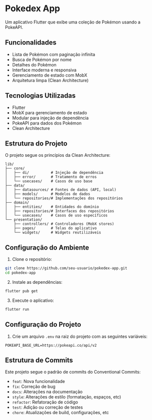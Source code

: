 # Pokedex App

Um aplicativo Flutter que exibe uma coleção de Pokémon usando a PokeAPI.

## Funcionalidades

- Lista de Pokémon com paginação infinita
- Busca de Pokémon por nome
- Detalhes do Pokémon
- Interface moderna e responsiva
- Gerenciamento de estado com MobX
- Arquitetura limpa (Clean Architecture)

## Tecnologias Utilizadas

- Flutter
- MobX para gerenciamento de estado
- Modular para injeção de dependência
- PokeAPI para dados dos Pokémon
- Clean Architecture

## Estrutura do Projeto

O projeto segue os princípios da Clean Architecture:

```
lib/
├── core/
│   ├── di/          # Injeção de dependência
│   ├── error/       # Tratamento de erros
│   └── usecases/    # Casos de uso base
├── data/
│   ├── datasources/ # Fontes de dados (API, local)
│   ├── models/      # Modelos de dados
│   └── repositories/# Implementações dos repositórios
├── domain/
│   ├── entities/    # Entidades do domínio
│   ├── repositories/# Interfaces dos repositórios
│   └── usecases/    # Casos de uso específicos
└── presentation/
    ├── controllers/ # Controladores (MobX stores)
    ├── pages/       # Telas do aplicativo
    └── widgets/     # Widgets reutilizáveis
```

## Configuração do Ambiente

1. Clone o repositório:
```bash
git clone https://github.com/seu-usuario/pokedex-app.git
cd pokedex-app
```

2. Instale as dependências:
```bash
flutter pub get
```

3. Execute o aplicativo:
```bash
flutter run
```

## Configuração do Projeto

1. Crie um arquivo `.env` na raiz do projeto com as seguintes variáveis:
```env
POKEAPI_BASE_URL=https://pokeapi.co/api/v2
```

## Estrutura de Commits

Este projeto segue o padrão de commits do Conventional Commits:

- `feat`: Nova funcionalidade
- `fix`: Correção de bug
- `docs`: Alterações na documentação
- `style`: Alterações de estilo (formatação, espaços, etc)
- `refactor`: Refatoração de código
- `test`: Adição ou correção de testes
- `chore`: Atualizações de build, configurações, etc